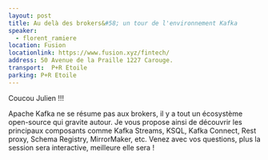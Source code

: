 ```yaml
---
layout: post
title: Au delà des brokers&#58; un tour de l'environnement Kafka
speaker:
  - florent_ramiere
location: Fusion
locationlink: https://www.fusion.xyz/fintech/
address: 50 Avenue de la Praille 1227 Carouge.
transport:  P+R Etoile
parking: P+R Etoile
---
```


Coucou Julien !!! 


Apache Kafka ne se résume pas aux brokers, il y a tout un écosystème open-source qui gravite autour. Je vous propose ainsi de découvrir les principaux composants comme Kafka Streams, KSQL, Kafka Connect, Rest proxy, Schema Registry, MirrorMaker, etc.
Venez avec vos questions, plus la session sera interactive, meilleure elle sera !